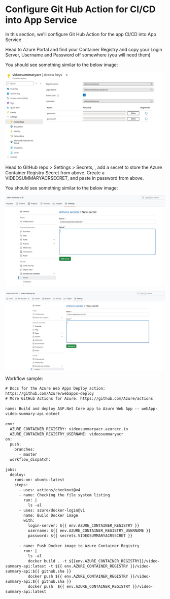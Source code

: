 # Configure Git Hub Action for CI/CD into App Service

In this section, we'll configure Git Hub Action for the app CI/CD into App Service

Head to Azure Portal and find your Container Registry and copy your Login Server, Username and Password off somewhere (you will need them)

You should see something similar to the below image:

![alt text](../img/acr_admin_access.JPG)

Head to GitHub repo > Settings > Secrets, , add a secret to store the Azure Container Registry Secret from above. Create a VIDEOSUMMARYACRSECRET, and paste in password from above.

You should see something similar to the below image:


![alt text](../img/github_actions_secret_acr_ui.JPG)


![alt text](../img/github_actions_secret_acr_api.JPG)

Workflow sample:

```
# Docs for the Azure Web Apps Deploy action: https://github.com/Azure/webapps-deploy
# More GitHub Actions for Azure: https://github.com/Azure/actions

name: Build and deploy ASP.Net Core app to Azure Web App -- webApp-video-summary-api-dotnet

env:
  AZURE_CONTAINER_REGISTRY: videosummaryacr.azurecr.io
  AZURE_CONTAINER_REGISTRY_USERNAME: videosummaryacr
on:
  push:
    branches:
      - master
  workflow_dispatch:

jobs:
  deploy:
    runs-on: ubuntu-latest
    steps:
      - uses: actions/checkout@v4
      - name: Checking the file system listing
        run: |
          ls -al
      - uses: azure/docker-login@v1
        name: Build Docker image
        with:
          login-server: ${{ env.AZURE_CONTAINER_REGISTRY }}
          username: ${{ env.AZURE_CONTAINER_REGISTRY_USERNAME }}
          password: ${{ secrets.VIDEOSUMMARYACRSECRET }}
          
      - name: Push Docker image to Azure Container Registry
        run: |
          ls -al
          docker build . -t ${{env.AZURE_CONTAINER_REGISTRY}}/video-summary-api:latest -t ${{ env.AZURE_CONTAINER_REGISTRY }}/video-summary-api:${{ github.sha }}
          docker push ${{ env.AZURE_CONTAINER_REGISTRY }}/video-summary-api:${{ github.sha }}
          docker push  ${{ env.AZURE_CONTAINER_REGISTRY }}/video-summary-api:latest
```